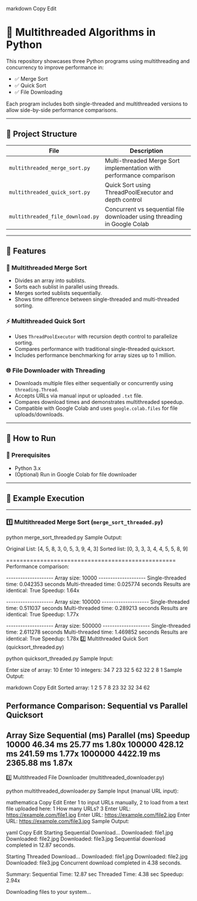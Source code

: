 
markdown
Copy
Edit
# 🧵 Multithreaded Algorithms in Python

This repository showcases three Python programs using multithreading and concurrency to improve performance in:

- ✅ Merge Sort  
- ✅ Quick Sort  
- ✅ File Downloading

Each program includes both single-threaded and multithreaded versions to allow side-by-side performance comparisons.

---

## 📂 Project Structure

| File                           | Description                                                        |
|---------------------------------|------------------------------------------------------------------|
| `multithreaded_merge_sort.py`  | Multi-threaded Merge Sort implementation with performance comparison |
| `multithreaded_quick_sort.py`  | Quick Sort using ThreadPoolExecutor and depth control              |
| `multithreaded_file_download.py` | Concurrent vs sequential file downloader using threading in Google Colab |

---

## 🧪 Features

### 🧬 Multithreaded Merge Sort

- Divides an array into sublists.  
- Sorts each sublist in parallel using threads.  
- Merges sorted sublists sequentially.  
- Shows time difference between single-threaded and multi-threaded sorting.

### ⚡ Multithreaded Quick Sort

- Uses `ThreadPoolExecutor` with recursion depth control to parallelize sorting.  
- Compares performance with traditional single-threaded quicksort.  
- Includes performance benchmarking for array sizes up to 1 million.

### 🌐 File Downloader with Threading

- Downloads multiple files either sequentially or concurrently using `threading.Thread`.  
- Accepts URLs via manual input or uploaded `.txt` file.  
- Compares download times and demonstrates multithreaded speedup.  
- Compatible with Google Colab and uses `google.colab.files` for file uploads/downloads.

---

## 🚀 How to Run

### 🔧 Prerequisites

- Python 3.x  
- (Optional) Run in Google Colab for file downloader

---

## 🧪 Example Execution

---

### 1️⃣ Multithreaded Merge Sort (`merge_sort_threaded.py`)


python merge_sort_threaded.py
Sample Output:


Original List: [4, 5, 8, 3, 0, 5, 3, 9, 4, 3]
Sorted list:   [0, 3, 3, 3, 4, 4, 5, 5, 8, 9]

==================================================
Performance comparison:

-------------------- Array size: 10000 --------------------
Single-threaded time: 0.042353 seconds
Multi-threaded time: 0.025774 seconds
Results are identical: True
Speedup: 1.64x

-------------------- Array size: 100000 --------------------
Single-threaded time: 0.511037 seconds
Multi-threaded time: 0.289213 seconds
Results are identical: True
Speedup: 1.77x

-------------------- Array size: 500000 --------------------
Single-threaded time: 2.611278 seconds
Multi-threaded time: 1.469852 seconds
Results are identical: True
Speedup: 1.78x
2️⃣ Multithreaded Quick Sort (quicksort_threaded.py)

python quicksort_threaded.py
Sample Input:


Enter size of array: 10
Enter 10 integers: 34 7 23 32 5 62 32 2 8 1
Sample Output:

markdown
Copy
Edit
Sorted array: 1 2 5 7 8 23 32 32 34 62

Performance Comparison: Sequential vs Parallel Quicksort
------------------------------------------------------------
Array Size      Sequential (ms)     Parallel (ms)       Speedup
10000           46.34 ms            25.77 ms           1.80x
100000         428.12 ms           241.59 ms           1.77x
1000000       4422.19 ms          2365.88 ms          1.87x
------------------------------------------------------------
3️⃣ Multithreaded File Downloader (multithreaded_downloader.py)

python multithreaded_downloader.py
Sample Input (manual URL input):

mathematica
Copy
Edit
Enter 1 to input URLs manually, 2 to load from a text file uploaded here: 1
How many URLs? 3
Enter URL: https://example.com/file1.jpg
Enter URL: https://example.com/file2.jpg
Enter URL: https://example.com/file3.jpg
Sample Output:

yaml
Copy
Edit
Starting Sequential Download...
Downloaded: file1.jpg
Downloaded: file2.jpg
Downloaded: file3.jpg
Sequential download completed in 12.87 seconds.

Starting Threaded Download...
Downloaded: file1.jpg
Downloaded: file2.jpg
Downloaded: file3.jpg
Concurrent download completed in 4.38 seconds.

Summary:
Sequential Time: 12.87 sec
Threaded Time:   4.38 sec
Speedup: 2.94x

Downloading files to your system...


